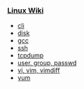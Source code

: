 ### [Linux Wiki](https://github.com/alex-aleyan/linux_wiki/wiki)

- [cli](https://github.com/alex-aleyan/linux_wiki/wiki/CLI-(FIXME:-clean-it-up))
- [disk](https://github.com/alex-aleyan/linux_wiki/wiki/disk-partitioning-(pv,-vg,-lv))
- [gcc](https://github.com/alex-aleyan/linux_wiki/wiki/GCC-(FIXME:-clean-it-up))
- [ssh](https://github.com/alex-aleyan/linux_wiki/wiki/ssh-arp-xauth)
- [tcpdump](https://github.com/alex-aleyan/linux_wiki/wiki/tcpdump)
- [user, group, passwd](https://github.com/alex-aleyan/linux_wiki/wiki/user,-group,-passwd)
- [vi, vim, vimdiff](https://github.com/alex-aleyan/linux_wiki/wiki/vi,-vim,-vimdiff)
- [yum](https://github.com/alex-aleyan/linux_wiki/wiki/yum)


